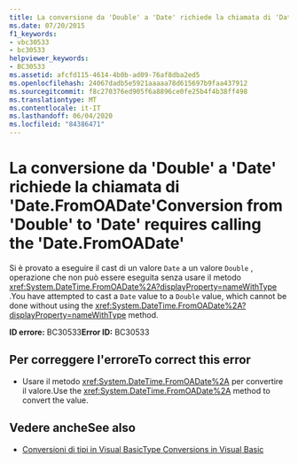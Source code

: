 ```yaml
---
title: La conversione da 'Double' a 'Date' richiede la chiamata di 'Date.FromOADate'
ms.date: 07/20/2015
f1_keywords:
- vbc30533
- bc30533
helpviewer_keywords:
- BC30533
ms.assetid: afcfd115-4614-4b0b-ad09-76af8dba2ed5
ms.openlocfilehash: 24067dadb5e5921aaaaa78d615697b9faa437912
ms.sourcegitcommit: f8c270376ed905f6a8896ce0fe25b4f4b38ff498
ms.translationtype: MT
ms.contentlocale: it-IT
ms.lasthandoff: 06/04/2020
ms.locfileid: "84386471"
---
```

# <a name="conversion-from-double-to-date-requires-calling-the-datefromoadate"></a><span data-ttu-id="d49e2-102">La conversione da 'Double' a 'Date' richiede la chiamata di 'Date.FromOADate'</span><span class="sxs-lookup"><span data-stu-id="d49e2-102">Conversion from 'Double' to 'Date' requires calling the 'Date.FromOADate'</span></span>
<span data-ttu-id="d49e2-103">Si è provato a eseguire il cast di un valore `Date` a un valore `Double` , operazione che non può essere eseguita senza usare il metodo <xref:System.DateTime.FromOADate%2A?displayProperty=nameWithType> .</span><span class="sxs-lookup"><span data-stu-id="d49e2-103">You have attempted to cast a `Date` value to a `Double` value, which cannot be done without using the <xref:System.DateTime.FromOADate%2A?displayProperty=nameWithType> method.</span></span>  
  
 <span data-ttu-id="d49e2-104">**ID errore:** BC30533</span><span class="sxs-lookup"><span data-stu-id="d49e2-104">**Error ID:** BC30533</span></span>  
  
## <a name="to-correct-this-error"></a><span data-ttu-id="d49e2-105">Per correggere l'errore</span><span class="sxs-lookup"><span data-stu-id="d49e2-105">To correct this error</span></span>  
  
- <span data-ttu-id="d49e2-106">Usare il metodo <xref:System.DateTime.FromOADate%2A> per convertire il valore.</span><span class="sxs-lookup"><span data-stu-id="d49e2-106">Use the <xref:System.DateTime.FromOADate%2A> method to convert the value.</span></span>  
  
## <a name="see-also"></a><span data-ttu-id="d49e2-107">Vedere anche</span><span class="sxs-lookup"><span data-stu-id="d49e2-107">See also</span></span>

- [<span data-ttu-id="d49e2-108">Conversioni di tipi in Visual Basic</span><span class="sxs-lookup"><span data-stu-id="d49e2-108">Type Conversions in Visual Basic</span></span>](../programming-guide/language-features/data-types/type-conversions.md)
